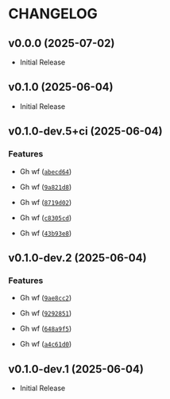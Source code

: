 # CHANGELOG

<!-- version list -->

## v0.0.0 (2025-07-02)

- Initial Release

## v0.1.0 (2025-06-04)

- Initial Release

## v0.1.0-dev.5+ci (2025-06-04)

### Features

- Gh wf
  ([`abecd64`](https://github.com/digitl-cloud/interloper-core/commit/abecd64fee9a9f0219f5fe59a645bc977609d7d2))

- Gh wf
  ([`9a821d8`](https://github.com/digitl-cloud/interloper-core/commit/9a821d87a3dcf7bad846648afe81cdfed5aaab8b))

- Gh wf
  ([`8719d02`](https://github.com/digitl-cloud/interloper-core/commit/8719d025128c0bf284f84cab28fb4cad99694554))

- Gh wf
  ([`c8305cd`](https://github.com/digitl-cloud/interloper-core/commit/c8305cd5955e78529dbf3490e5bba5ee3db72b6d))

- Gh wf
  ([`43b93e8`](https://github.com/digitl-cloud/interloper-core/commit/43b93e8de75ecb0aa49e2efab67c3821dc1c6ef1))


## v0.1.0-dev.2 (2025-06-04)

### Features

- Gh wf
  ([`9ae8cc2`](https://github.com/digitl-cloud/interloper-core/commit/9ae8cc2a65738a114be91a8019b635255c98a242))

- Gh wf
  ([`9292851`](https://github.com/digitl-cloud/interloper-core/commit/92928510b47239fcedc06a3d33ad436f9f97e6dd))

- Gh wf
  ([`648a9f5`](https://github.com/digitl-cloud/interloper-core/commit/648a9f50c362f7bf350d061fdedbb7ccc46313c0))

- Gh wf
  ([`a4c61d0`](https://github.com/digitl-cloud/interloper-core/commit/a4c61d086304245f59ed1615a50d52a879d4e22d))


## v0.1.0-dev.1 (2025-06-04)

- Initial Release
